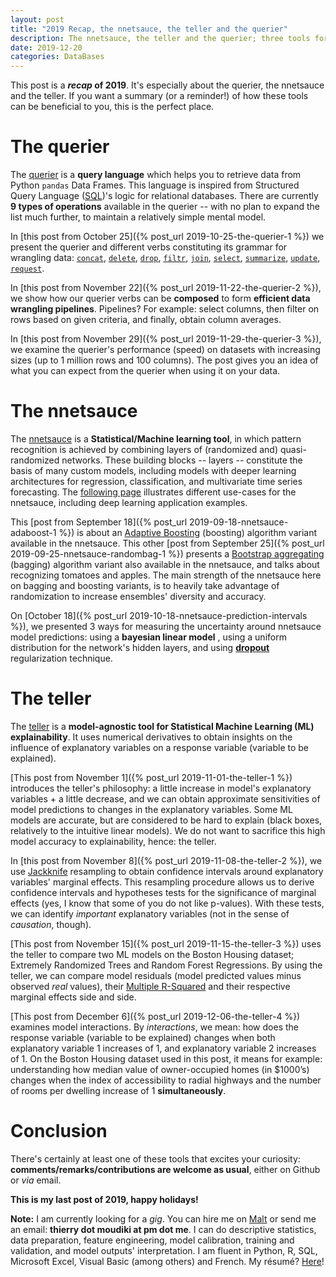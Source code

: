 ```yaml
---
layout: post
title: "2019 Recap, the nnetsauce, the teller and the querier"
description: The nnetsauce, the teller and the querier; three tools for Statistical Machine Learning
date: 2019-12-20
categories: DataBases
---
```


This post is a **_recap_ of 2019**. It's especially about the querier, the nnetsauce and the teller. If you want a summary (or a reminder!) of how these tools can be beneficial to you, this is the perfect place. 

# The querier

The [querier](https://github.com/thierrymoudiki/querier) is a __query language__ which helps you to retrieve data from Python `pandas` Data Frames. This language is inspired from Structured Query Language ([SQL](https://en.wikipedia.org/wiki/SQL))'s logic for relational databases. There are currently __9 types of operations__ available in the querier -- with no plan to expand the list much further, to maintain a relatively simple mental model.

In [this post from October 25]({% post_url 2019-10-25-the-querier-1 %}) we present the querier and different verbs constituting its grammar for wrangling data: [`concat`](https://github.com/thierrymoudiki/querier/tree/master/querier/demo/thierrymoudiki_251019_concat.ipynb), [`delete`](https://github.com/thierrymoudiki/querier/tree/master/querier/demo/thierrymoudiki_241019_delete.ipynb), [`drop`](https://github.com/thierrymoudiki/querier/tree/master/querier/demo/thierrymoudiki_241019_drop.ipynb), [`filtr`](https://github.com/thierrymoudiki/querier/tree/master/querier/demo/thierrymoudiki_231019_filtr.ipynb), [`join`](https://github.com/thierrymoudiki/querier/tree/master/querier/demo/thierrymoudiki_231019_join.ipynb), [`select`](https://github.com/thierrymoudiki/querier/tree/master/querier/demo/thierrymoudiki_231019_select.ipynb), [`summarize`](https://github.com/thierrymoudiki/querier/tree/master/querier/demo/thierrymoudiki_231019_summarize.ipynb), [`update`](https://github.com/thierrymoudiki/querier/tree/master/querier/demo/thierrymoudiki_251019_update.ipynb), [`request`](https://github.com/thierrymoudiki/querier/tree/master/querier/demo/thierrymoudiki_231019_request.ipynb). 
 

In [this post from November 22]({% post_url 2019-11-22-the-querier-2 %}), we show how our querier verbs can be __composed__ to form __efficient data wrangling pipelines__. Pipelines? For example: select columns, then filter on rows based on given criteria, and finally, obtain column averages.

In [this post from November 29]({% post_url 2019-11-29-the-querier-3 %}), we examine the querier's performance (speed) on datasets with increasing sizes (up to 1 million rows and 100 columns). The post gives you an idea of what you can expect from the querier when using it on your data. 

# The nnetsauce

The [nnetsauce](https://github.com/thierrymoudiki/nnetsauce) is a __Statistical/Machine learning tool__,  in which pattern recognition is achieved by combining layers of (randomized and) quasi-randomized networks. These building blocks -- layers --  constitute the basis of many custom models, including models with deeper learning architectures for regression, classification, and multivariate time series forecasting. The [following page](https://thierrymoudiki.github.io/software/nnetsauce/index.html) illustrates different use-cases for the nnetsauce, including deep learning application examples. 

This [post from September 18]({% post_url 2019-09-18-nnetsauce-adaboost-1 %}) is about an [Adaptive Boosting](https://en.wikipedia.org/wiki/AdaBoost) (boosting) algorithm variant available in the nnetsauce. This other [post from September 25]({% post_url 2019-09-25-nnetsauce-randombag-1 %}) presents a [Bootstrap aggregating](https://en.wikipedia.org/wiki/Bootstrap_aggregating) (bagging) algorithm variant also available in the nnetsauce, and talks about recognizing tomatoes and apples. The main strength of the nnetsauce here on bagging and boosting variants, is to heavily take advantage of randomization to increase ensembles' diversity and accuracy. 

On [October 18]({% post_url 2019-10-18-nnetsauce-prediction-intervals %}), we presented 3 ways for measuring the uncertainty around nnetsauce model predictions: using a __bayesian linear model__ , using a uniform distribution for the network's hidden layers, and using [__dropout__](https://en.wikipedia.org/wiki/Dropout_(neural_networks)) regularization technique. 



# The teller

The [teller](https://github.com/thierrymoudiki/teller) is a __model-agnostic tool for Statistical Machine Learning (ML) explainability__. It uses numerical derivatives to obtain insights on the influence of explanatory variables on a response variable (variable to be explained). 

[This post from November 1]({% post_url 2019-11-01-the-teller-1 %}) introduces the teller's philosophy: a little increase in model's explanatory variables + a little decrease, and we can obtain approximate sensitivities of model predictions to changes in the explanatory variables. Some ML models are accurate, but are considered to be hard to explain (black boxes, relatively to the intuitive linear models). We do not want to sacrifice this high model accuracy to explainability, hence: the teller. 

In [this post from November 8]({% post_url 2019-11-08-the-teller-2 %}), we use [Jackknife](https://en.m.wikipedia.org/wiki/Jackknife_resampling) resampling to obtain confidence intervals around explanatory variables' marginal effects. This resampling procedure allows us to derive confidence intervals and hypotheses tests for the significance of marginal effects (yes, I know that some of you do not like p-values). With these tests, we can identify _important_ explanatory variables (not in the sense of _causation_, though).

[This post from November 15]({% post_url 2019-11-15-the-teller-3 %}) uses the teller to compare two ML models on the Boston Housing dataset; Extremely Randomized  Trees and Random Forest Regressions. By using the teller, we can compare model residuals (model predicted values minus observed _real_ values), their [Multiple R-Squared](https://en.wikipedia.org/wiki/Coefficient_of_determination) and their respective marginal effects side and side. 

 [This post from December 6]({% post_url 2019-12-06-the-teller-4 %}) examines model interactions. By _interactions_, we mean: how does the response variable (variable to be explained) changes when both explanatory variable 1 increases of 1, and  explanatory variable 2 increases of 1. On the Boston Housing dataset used in this post, it means for example: understanding how median value of owner-occupied homes (in $1000’s) changes when the index of accessibility to radial highways and the number of rooms per dwelling increase of 1 __simultaneously__. 

# Conclusion

There's certainly at least one of these tools that excites your curiosity: __comments/remarks/contributions are welcome as usual__, either on Github or _via_ email. 


__This is my last post of 2019, happy holidays!__


__Note:__ I am currently looking for a _gig_. You can hire me on [Malt](https://www.malt.fr/profile/thierrymoudiki) or send me an email: __thierry dot moudiki at pm dot me__. I can do descriptive statistics, data preparation, feature engineering, model calibration, training and validation, and model outputs' interpretation. I am fluent in Python, R, SQL, Microsoft Excel, Visual Basic (among others) and French. My résumé? [Here]({{base}}/cv/thierry-moudiki.pdf)!



